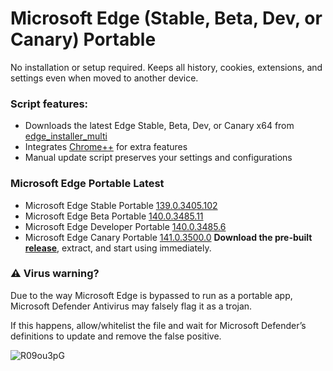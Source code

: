 ﻿# Microsoft Edge (Stable, Beta, Dev, or Canary) Portable

No installation or setup required. Keeps all history, cookies, extensions, and settings even when moved to another device.

### Script features:
 
* Downloads the latest Edge Stable, Beta, Dev, or Canary x64 from [edge_installer_multi](https://github.com/bibicadotnet/edge_installer_multi/releases)
* Integrates [Chrome++](https://github.com/Bush2021/chrome_plus) for extra features
* Manual update script preserves your settings and configurations
### Microsoft Edge Portable Latest
- Microsoft Edge Stable Portable [139.0.3405.102](https://github.com/bibicadotnet/microsoft-edge-multi-portable/releases/tag/edge-stable-portable-x64_139.0.3405.102_1.13.0)
- Microsoft Edge Beta Portable [140.0.3485.11](https://github.com/bibicadotnet/microsoft-edge-multi-portable/releases/tag/edge-beta-portable-x64_140.0.3485.11_1.13.0)
- Microsoft Edge Developer Portable [140.0.3485.6](https://github.com/bibicadotnet/microsoft-edge-multi-portable/releases/tag/edge-dev-portable-x64_140.0.3485.6_1.13.0)
- Microsoft Edge Canary Portable [141.0.3500.0](https://github.com/bibicadotnet/microsoft-edge-multi-portable/releases/tag/edge-canary-portable-x64_141.0.3500.0_1.13.0)
**Download the pre-built [release](https://github.com/bibicadotnet/microsoft-edge-multi-portable/releases)**, extract, and start using immediately.

### ⚠ Virus warning?

Due to the way Microsoft Edge is bypassed to run as a portable app, Microsoft Defender Antivirus may falsely flag it as a trojan.

If this happens, allow/whitelist the file and wait for Microsoft Defender’s definitions to update and remove the false positive.

<img src="https://img.bibica.net/R09ou3pG.png" alt="R09ou3pG">


